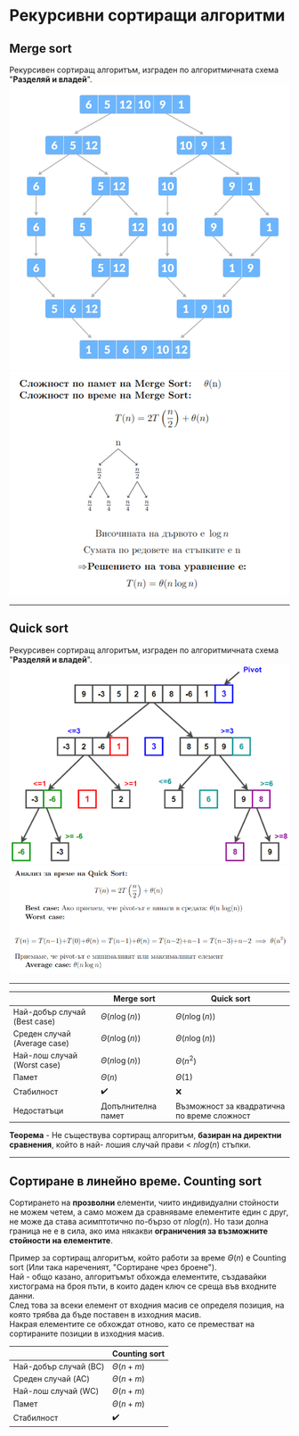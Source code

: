 # Рекурсивни сортиращи алгоритми

## Merge sort
Рекурсивен сортиращ алгоритъм, изграден по алгоритмичната схема "**Разделяй и владей**".
![alt text](https://github.com/MariaGrozdeva/Data_structures_and_algorithms_FMI/blob/main/Sem_02/Sorting%20algorithms%20(Pt.%202)/images/MergeSort.png)
![alt_text](https://github.com/MariaGrozdeva/Data_structures_and_algorithms_FMI/blob/main/Sem_02/Sorting%20algorithms%20(Pt.%202)/images/MergeSortComplexity.png)

---
 
## Quick sort
Рекурсивен сортиращ алгоритъм, изграден по алгоритмичната схема "**Разделяй и владей**".
![alt text](https://github.com/MariaGrozdeva/Data_structures_and_algorithms_FMI/blob/main/Sem_02/Sorting%20algorithms%20(Pt.%202)/images/QuickSort.png)
![alt text](https://github.com/MariaGrozdeva/Data_structures_and_algorithms_FMI/blob/main/Sem_02/Sorting%20algorithms%20(Pt.%202)/images/QuickSortComplexity.png)

---

||Merge sort|Quick sort|  
|--|--|--|  
|Най-добър случай (Best case) |$\Theta(n\log(n))$ |$\Theta(n\log(n))$ |  
|Среден случай (Average case) |$\Theta(n\log(n))$ |$\Theta(n\log(n))$ |  
|Най-лош случай (Worst case) |$\Theta(n\log(n))$ |$\Theta(n^2)$ |  
|Памет |$\Theta(n)$ |$\Theta(1)$ |  
|Стабилност |:heavy_check_mark: |:x: |  
|Недостатъци |Допълнителна памет| Възможност за квадратична по време сложност |

**Теорема** - Не съществува сортиращ алгоритъм, **базиран на директни сравнения**, който в най- лошия случай прави < $nlog(n)$ стъпки.  

---

## Сортиране в линейно време. Counting sort
Сортирането на **прозволни** елементи, чиито индивидуални стойности не можем четем, а само можем да сравняваме елементите един с друг, не може да става асимптотично по-бързо от $nlog(n)$. Но тази долна граница не е в сила, ако има някакви **ограничения за възможните стойности на елементите**.  

Пример за сортиращ алгоритъм, който работи за време $\Theta(n)$ е Counting sort (Или така нареченият, "Сортиране чрез броене").  
Най - общо казано, алгоритъмът обхожда елементите, създавайки хистограма на броя пъти, в които даден ключ се среща във входните данни.  
След това за всеки елемент от входния масив се определя позиция, на която трябва да бъде поставен в изходния масив.  
Накрая елементите се обхождат отново, като се преместват на сортираните позиции в изходния масив.  

||Counting sort|  
|--|--|  
|Най-добър случай (BC) |$\Theta(n + m)$ |  
|Среден случай (AC) |$\Theta(n + m)$ | 
|Най-лош случай (WC) |$\Theta(n + m)$ | 
|Памет |$\Theta(n + m)$ | 
|Стабилност |:heavy_check_mark: |

